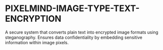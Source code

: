 # PIXELMIND-IMAGE-TYPE-TEXT-ENCRYPTION
A secure system that converts plain text into encrypted image formats using steganography. Ensures data confidentiality by embedding sensitive information within image pixels.
